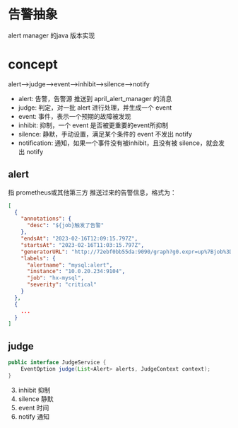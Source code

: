 # 告警抽象

alert manager 的java 版本实现

# concept

alert-->judge-->event-->inhibit-->silence-->notify

- alert: 告警，告警源 推送到 april_alert_manager 的消息
- judge: 判定，对一批 alert 进行处理，并生成一个 event
- event: 事件，表示一个预期的故障被发现
- inhibit: 抑制，一个 event 是否被更重要的event所抑制
- silence: 静默，手动设置，满足某个条件的 event 不发出 notify
- notification: 通知，如果一个事件没有被inhibit，且没有被 silence，就会发出 notify

## alert

指 prometheus或其他第三方 推送过来的告警信息，格式为：

```json
[
  {
    "annotations": {
      "desc": "${job}触发了告警"
    },
    "endsAt": "2023-02-16T12:09:15.797Z",
    "startsAt": "2023-02-16T11:03:15.797Z",
    "generatorURL": "http://72ebf0bb55da:9090/graph?g0.expr=up%7Bjob%3D%22hx-mysql%22%7D+%3D%3D+0&g0.tab=1",
    "labels": {
      "alertname": "mysql:alert",
      "instance": "10.0.20.234:9104",
      "job": "hx-mysql",
      "severity": "critical"
    }
  },
  {
    ...
  }
]
```

## judge

```java
public interface JudgeService {
    EventOption judge(List<Alert> alerts, JudgeContext context);
}
```

3. inhibit 抑制
4. silence 静默
5. event 时间
6. notify 通知

